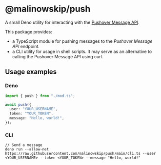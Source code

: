 # @malinowskip/push

A small Deno utility for interacting with the [Pushover Message API](https://pushover.net/api).

This package provides:

- a TypeScript module for pushing messages to the _Pushover Message API_
  endpoint.
- a CLI utility for usage in shell scripts. It may serve as an alternative to
  calling the Pushover Message API using curl.

## Usage examples

### Deno

```typescript
import { push } from "./mod.ts";

await push({
  user: "YOUR_USERNAME",
  token: "YOUR_TOKEN",
  message: "Hello, world!",
});
```

### CLI

```shell
// Send a message
deno run --allow-net https://raw.githubusercontent.com/malinowskip/push/main/cli.ts --user <YOUR_USERNAME> --token <YOUR_TOKEN> --message "Hello, world!"
```
